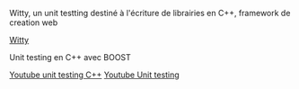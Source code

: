 Witty, un unit testting destiné à l'écriture de librairies en C++, framework de creation web

[Witty](https://github.com/matiu2/witty-tutorial)

Unit testing en C++ avec BOOST

[Youtube unit testing C++](http://www.youtube.com/watch?v=JLTPCjRzetc)
[Youtube Unit testing](http://www.youtube.com/watch?v=HhwElTL-mdI)